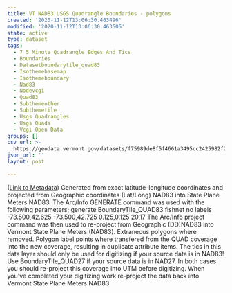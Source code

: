 ```yaml
---
title: VT NAD83 USGS Quadrangle Boundaries - polygons
created: '2020-11-12T13:06:30.463496'
modified: '2020-11-12T13:06:30.463505'
state: active
type: dataset
tags:
  - 7 5 Minute Quadrangle Edges And Tics
  - Boundaries
  - Datasetboundarytile_quad83
  - Isothemebasemap
  - Isothemeboundary
  - Nad83
  - Nodevcgi
  - Quad83
  - Subthemeother
  - Subthemetile
  - Usgs Quadrangles
  - Usgs Quads
  - Vcgi Open Data
groups: []
csv_url: >-
  https://geodata.vermont.gov/datasets/f75989de8f5f4661a3495cc2425982f2_7.csv?outSR=%7B%22latestWkid%22%3A32145%2C%22wkid%22%3A32145%7D
json_url: ''
layout: post

---
```

(<a href='http://maps.vcgi.vermont.gov/gisdata/metadata/BoundaryTile_QUAD83.htm' target='_blank'>Link to Metadata</a>) Generated from exact latitude-longitude coordinates and projected from Geographic coordinates (Lat/Long) NAD83 into State Plane Meters NAD83. The Arc/Info GENERATE command was used with the following parameters; generate BoundaryTile_QUAD83 fishnet no labels -73.500,42.625 -73.500,42.725 0.125,0.125 20,17 The Arc/Info project command was then used to re-project from Geographic (DD)NAD83 into Vermont State Plane Meters (NAD83). Extraneous polygons where removed. Polygon label points where transfered from the QUAD coverage into the new coverage, resulting in duplicate attribute items. The tics in this data layer should only be used for digitizing if your source data is in NAD83! Use BoundaryTile_QUAD27 if your source data is in NAD27. In both cases you should re-project this coverage into UTM before digitizing. When you've completed your digitizing work re-project the data back into Vermont State Plane Meters NAD83.
